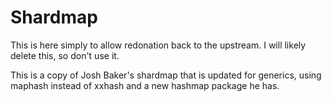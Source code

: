 # Shardmap

This is here simply to allow redonation back to the upstream.  I will likely delete this, so don't use it.

This is a copy of Josh Baker's shardmap that is updated for generics, using maphash instead of xxhash and a new hashmap package he has.
